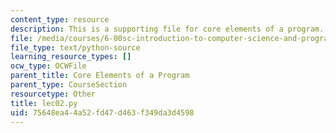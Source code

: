 ```yaml
---
content_type: resource
description: This is a supporting file for core elements of a program.
file: /media/courses/6-00sc-introduction-to-computer-science-and-programming-spring-2011/75648ea44a52fd47d463f349da3d4598_lec02.py
file_type: text/python-source
learning_resource_types: []
ocw_type: OCWFile
parent_title: Core Elements of a Program
parent_type: CourseSection
resourcetype: Other
title: lec02.py
uid: 75648ea4-4a52-fd47-d463-f349da3d4598
---
```

